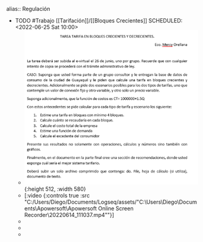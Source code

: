 alias:: Regulación

- TODO #Trabajo [[Tarifación]]/[[Bloques Crecientes]] 
  SCHEDULED: <2022-06-25 Sat 10:00>
	- ![image.png](../assets/image_1655581632704_0.png){:height 512, :width 580}
	- [:video {:controls true :src "C:/Users/Diego/Documents/Logseq/assets/"C:\Users\Diego\Documents\Apowersoft\Apowersoft Online Screen Recorder\20220614_111037.mp4""}]
	-
	-
	-